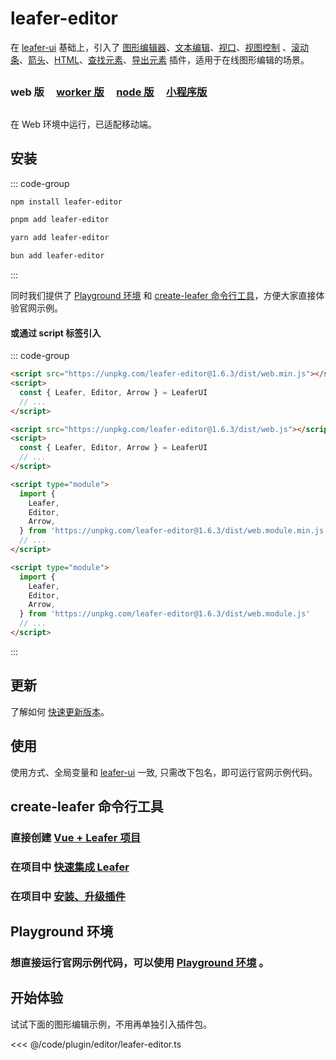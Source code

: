 <script setup>
import Case from '/component/Case.vue'
</script>

# leafer-editor

在 [leafer-ui](/guide/install/ui/start.md) 基础上，引入了 [图形编辑器](/plugin/in/editor/index.md)、[文本编辑](/plugin/in/text-editor/index.md)、[视口](/plugin/in/viewport/index.md)、[视图控制](/plugin/in/view/index.md) 、[滚动条](/plugin/in/scroll/index.md)、[箭头](/plugin/in/arrow/index.md)、[HTML](/plugin/in/html/index.md)、[查找元素](/plugin/in/find/index.md)、[导出元素](/plugin/in/export/index.md) 插件，适用于在线图形编辑的场景。

##

### web 版 &nbsp; &nbsp; [worker 版](/guide/install/editor/worker/start.md) &nbsp; &nbsp; [node 版](/guide/install/editor/node/start.md) &nbsp; &nbsp; [小程序版](/guide/install/editor/miniapp/start.md)

##

在 Web 环境中运行，已适配移动端。

## 安装

::: code-group

```sh [npm]
npm install leafer-editor
```

```sh [pnpm]
pnpm add leafer-editor
```

```sh [yarn]
yarn add leafer-editor
```

```sh [bun]
bun add leafer-editor
```

:::

同时我们提供了 [Playground 环境](/guide/runtime.md) 和 [create-leafer 命令行工具](/create/leafer.md)，方便大家直接体验官网示例。

#### 或通过 script 标签引入

::: code-group

```html [web.min]
<script src="https://unpkg.com/leafer-editor@1.6.3/dist/web.min.js"></script>
<script>
  const { Leafer, Editor, Arrow } = LeaferUI
  // ...
</script>
```

```html [web]
<script src="https://unpkg.com/leafer-editor@1.6.3/dist/web.js"></script>
<script>
  const { Leafer, Editor, Arrow } = LeaferUI
  // ...
</script>
```

```html [module.min]
<script type="module">
  import {
    Leafer,
    Editor,
    Arrow,
  } from 'https://unpkg.com/leafer-editor@1.6.3/dist/web.module.min.js'
  // ...
</script>
```

```html [module]
<script type="module">
  import {
    Leafer,
    Editor,
    Arrow,
  } from 'https://unpkg.com/leafer-editor@1.6.3/dist/web.module.js'
  // ...
</script>
```

<!-- https://unpkg.com 无法访问时，可替换为 https://cdn.jsdelivr.net/npm -->

:::

## 更新

了解如何 [快速更新版本](/guide/update.md)。

## 使用

使用方式、全局变量和 [leafer-ui](/guide/install/ui/start.md) 一致, 只需改下包名，即可运行官网示例代码。

## create-leafer 命令行工具

### 直接创建 [Vue + Leafer 项目](/create/leafer.md)

### 在项目中 [快速集成 Leafer](/create/leafer.md)

### 在项目中 [安装、升级插件](/create/leafer.md)

## Playground 环境

### 想直接运行官网示例代码，可以使用 [Playground 环境](/guide/runtime.md) 。

## 开始体验

<case name="Editor" index=2 count=2 x=20></case>

试试下面的图形编辑示例，不用再单独引入插件包。

<<< @/code/plugin/editor/leafer-editor.ts
